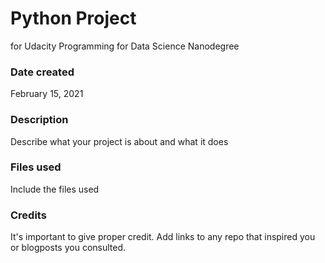 # Python Project
for Udacity Programming for Data Science Nanodegree

### Date created
February 15, 2021

### Description
Describe what your project is about and what it does

### Files used
Include the files used

### Credits
It's important to give proper credit. Add links to any repo that inspired you or blogposts you consulted.
